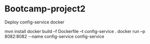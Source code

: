 Bootcamp-project2
======================

Deploy config-service docker

mvn install
docker build –f Dockerfile –t config-service .
docker run –p 8082:8082 --name config-service config-service

